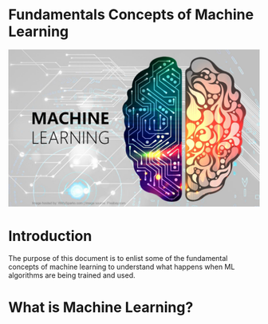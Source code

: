 <div align=“center”>
    <h1> Fundamentals Concepts of Machine Learning </h1>
</div>

![](images/machine_learning_cover.jpg)

# Introduction
The purpose of this document is to enlist some of the fundamental concepts of machine learning to understand what happens when ML algorithms are being trained and used. 

# What is Machine Learning?





